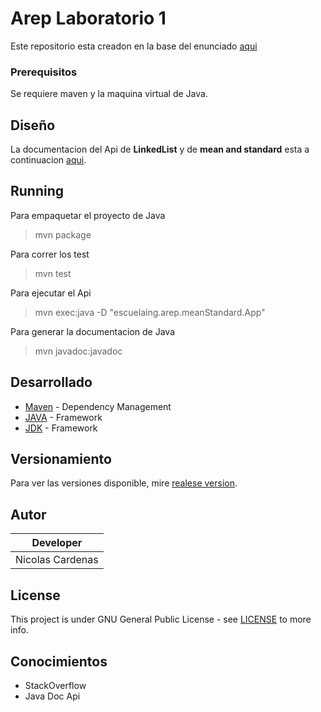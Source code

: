 # Arep Laboratorio 1

Este repositorio esta creadon en la base del enunciado [aqui](documents/EnunciadoTallerEjercicioMVNGit.pdf)

### Prerequisitos

Se requiere maven y la maquina virtual de Java.

## Diseño

La documentacion del Api de **LinkedList** y de **mean and standard** esta a continuacion [aqui](documents/EnunciadoTallerEjercicioMVNGit.pdf).

## Running
 Para empaquetar el proyecto de Java 
 > mvn package
 
 Para correr los test
 > mvn test 
 
 Para ejecutar el Api 
 > mvn exec:java -D "escuelaing.arep.meanStandard.App"
 
 Para generar la documentacion de Java
 > mvn javadoc:javadoc


## Desarrollado

* [Maven](https://maven.apache.org/) - Dependency Management
* [JAVA](https://www.java.com/es/download) - Framework
* [JDK](https://www.oracle.com/technetwork/java/javase/downloads/jdk8-downloads-2133151.html) - Framework

## Versionamiento

Para ver las versiones disponible, mire [realese version](https://github.com/Arep-Nico/Taller1/releases).

## Autor

| Developer |
| :--: |
| Nicolas Cardenas |

## License

This project is under GNU General Public License - see [LICENSE](LICENSE.md) to more info.

## Conocimientos

* StackOverflow
* Java Doc Api